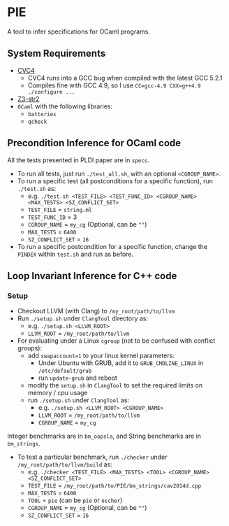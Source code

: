 # PIE
A tool to infer specifications for OCaml programs.

## System Requirements
  - [CVC4](https://github.com/CVC4/CVC4)
    - CVC4 runs into a GCC bug when compiled with the latest GCC 5.2.1
    - Compiles fine with GCC 4.9, so I use `CC=gcc-4.9 CXX=g++4.9 ./configure ...`
  - [Z3-str2](https://github.com/z3str/Z3-str)
  - `OCaml` with the following libraries:
    - `batteries`
    - `qcheck`

## Precondition Inference for OCaml code
All the tests presented in PLDI paper are in `specs`.
- To run all tests, just run `./test_all.sh`, with an optional `<CGROUP_NAME>`.
- To run a specific test (all postconditions for a specific function),
  run `./test.sh` as:
  - e.g. `./test.sh <TEST_FILE> <TEST_FUNC_ID> <CGROUP_NAME> <MAX_TESTS> <SZ_CONFLICT_SET>`
  - `TEST_FILE` = `string.ml`
  - `TEST_FUNC_ID` = 3
  - `CGROUP_NAME` = `my_cg` (Optional, can be `""`)
  - `MAX_TESTS` = `6400`
  - `SZ_CONFLICT_SET` = `16`
- To run a specific postcondition for a specific function, change the `PINDEX` within
  `test.sh` and run as before.

## Loop Invariant Inference for C++ code
### Setup
  - Checkout LLVM (with Clang) to `/my_root/path/to/llvm`
  - Run `./setup.sh` under `ClangTool` directory as:
    - e.g. `./setup.sh <LLVM_ROOT>`
    - `LLVM_ROOT` = `/my_root/path/to/llvm`
  - For evaluating under a Linux `cgroup` (not to be confused with conflict groups):
    - add `swapaccount=1` to your linux kernel parameters:
      - Under Ubuntu with GRUB, add it to `GRUB_CMDLINE_LINUX` in `/etc/default/grub`
      - run `update-grub` and reboot
    - modify the `setup.sh` in `ClangTool` to set the required limits on memory / cpu usage
    - run `./setup.sh` under `ClangTool` as:
      - e.g. `./setup.sh <LLVM_ROOT> <CGROUP_NAME>`
      - `LLVM_ROOT` = `/my_root/path/to/llvm`
      - `CGROUP_NAME` = `my_cg`

Integer benchmarks are in `bm_oopsla`, and String benchmarks are in `bm_strings`.
- To test a particular benchmark, run `./checker` under `/my_root/path/to/llvm/build` as:
  - e.g. `./checker <TEST_FILE> <MAX_TESTS> <TOOL> <CGROUP_NAME> <SZ_CONFLICT_SET>`
  - `TEST_FILE` = `/my_root/path/to/PIE/bm_strings/cav2014d.cpp`
  - `MAX_TESTS` = `6400`
  - `TOOL` = `pie` (can be `pie` or `escher`)
  - `CGROUP_NAME` = `my_cg` (Optional, can be `""`)
  - `SZ_CONFLICT_SET` = `16`

